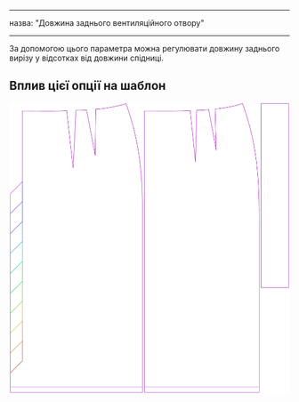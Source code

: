 - - -
назва: "Довжина заднього вентиляційного отвору"
- - -

За допомогою цього параметра можна регулювати довжину заднього вирізу у відсотках від довжини спідниці.

## Вплив цієї опції на шаблон

![На цьому зображенні показано вплив цієї опції шляхом накладання декількох варіантів, які мають різне значення для цієї опції](penelope_backventlength_sample.svg "Вплив цієї опції на шаблон")
